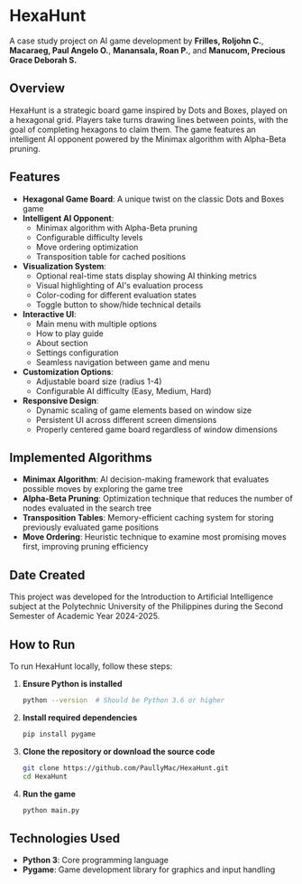 # HexaHunt

A case study project on AI game development by **Frilles, Roljohn C.**, **Macaraeg, Paul Angelo O.**, **Manansala, Roan P.**, and **Manucom, Precious Grace Deborah S.**

## Overview

HexaHunt is a strategic board game inspired by Dots and Boxes, played on a hexagonal grid. Players take turns drawing lines between points, with the goal of completing hexagons to claim them. The game features an intelligent AI opponent powered by the Minimax algorithm with Alpha-Beta pruning.

## Features

- **Hexagonal Game Board**: A unique twist on the classic Dots and Boxes game
- **Intelligent AI Opponent**: 
  - Minimax algorithm with Alpha-Beta pruning
  - Configurable difficulty levels
  - Move ordering optimization
  - Transposition table for cached positions
- **Visualization System**:
  - Optional real-time stats display showing AI thinking metrics
  - Visual highlighting of AI's evaluation process
  - Color-coding for different evaluation states
  - Toggle button to show/hide technical details
- **Interactive UI**:
  - Main menu with multiple options
  - How to play guide
  - About section
  - Settings configuration
  - Seamless navigation between game and menu
- **Customization Options**:
  - Adjustable board size (radius 1-4)
  - Configurable AI difficulty (Easy, Medium, Hard)
- **Responsive Design**:
  - Dynamic scaling of game elements based on window size
  - Persistent UI across different screen dimensions
  - Properly centered game board regardless of window dimensions

## Implemented Algorithms

- **Minimax Algorithm**: AI decision-making framework that evaluates possible moves by exploring the game tree
- **Alpha-Beta Pruning**: Optimization technique that reduces the number of nodes evaluated in the search tree
- **Transposition Tables**: Memory-efficient caching system for storing previously evaluated game positions
- **Move Ordering**: Heuristic technique to examine most promising moves first, improving pruning efficiency

## Date Created

This project was developed for the Introduction to Artificial Intelligence subject at the Polytechnic University of the Philippines during the Second Semester of Academic Year 2024-2025.

## How to Run

To run HexaHunt locally, follow these steps:

1. **Ensure Python is installed**
   ```bash
   python --version  # Should be Python 3.6 or higher
   ```

2. **Install required dependencies**
   ```bash
   pip install pygame
   ```

3. **Clone the repository or download the source code**
   ```bash
   git clone https://github.com/PaullyMac/HexaHunt.git
   cd HexaHunt
   ```

4. **Run the game**
   ```bash
   python main.py
   ```

## Technologies Used

- **Python 3**: Core programming language
- **Pygame**: Game development library for graphics and input handling